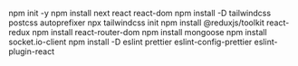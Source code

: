 npm init -y
npm install next react react-dom
npm install -D tailwindcss postcss autoprefixer
npx tailwindcss init
npm install @reduxjs/toolkit react-redux
npm install react-router-dom
npm install mongoose
npm install socket.io-client
npm install -D eslint prettier eslint-config-prettier eslint-plugin-react
